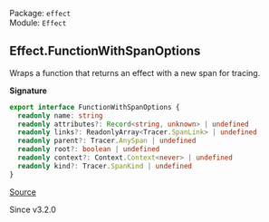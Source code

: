 Package: `effect`<br />
Module: `Effect`<br />

## Effect.FunctionWithSpanOptions

Wraps a function that returns an effect with a new span for tracing.

**Signature**

```ts
export interface FunctionWithSpanOptions {
  readonly name: string
  readonly attributes?: Record<string, unknown> | undefined
  readonly links?: ReadonlyArray<Tracer.SpanLink> | undefined
  readonly parent?: Tracer.AnySpan | undefined
  readonly root?: boolean | undefined
  readonly context?: Context.Context<never> | undefined
  readonly kind?: Tracer.SpanKind | undefined
}
```

[Source](https://github.com/Effect-TS/effect/tree/main/packages/effect/src/Effect.ts#L13092)

Since v3.2.0